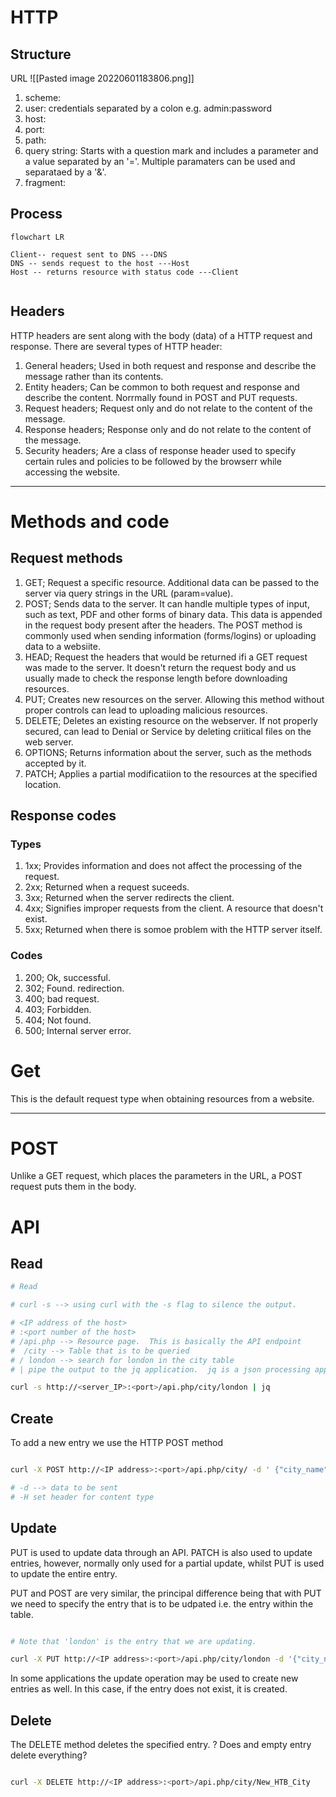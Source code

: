 # HTTP
## Structure

URL
![[Pasted image 20220601183806.png]]

1.  scheme:  
2.  user:  credentials separated by a colon e.g. admin:password
3.  host:
4.  port:
5.  path:
6.  query string: Starts with a question mark and includes a parameter and a value separated by an '='.  Multiple paramaters can be used and separataed by a '&'.
7.  fragment:

## Process
```mermaid
flowchart LR

Client-- request sent to DNS ---DNS
DNS -- sends request to the host ---Host
Host -- returns resource with status code ---Client


```

## Headers
HTTP headers are sent along with the body (data) of a HTTP request and response. There are several types of HTTP header:
1.  General headers; Used in both request and response and describe the message rather than its contents.
2.  Entity headers;  Can be common to both request and response and describe the content.  Norrmally found in POST and PUT requests.
3.  Request headers;  Request only and do not relate to the content of the message.  
4.  Response headers;  Response only and do not relate to the content of the message.
5.  Security headers;  Are a class of response header used to specify certain rules and policies to be followed by the browserr while accessing the website.
---
# Methods and code
## Request methods
1.  GET;  Request a specific resource.  Additional data can be passed to the server via query strings in the URL (param=value).
2.  POST;  Sends data to the server.  It can handle multiple types of input, such as text, PDF and other forms of binary data.  This data is appended in the request body present after the headers.  The POST method is commonly used when sending information (forms/logins) or uploading data to a websiite.
3.  HEAD; Request the headers that would be returned ifi a GET request was made to the server.  It doesn't return the request body and us usually made to check the response length before downloading resources.
4.  PUT;  Creates new resources on the server.  Allowing this method without proper controls can lead to uploading malicious resources.
5.  DELETE; Deletes an existing resource on the webserver.  If not properly secured, can lead to Denial or Service by deleting criitical files on the web server.
6.  OPTIONS; Returns information about the server, such as the methods accepted by it.
7.  PATCH; Applies a partial modificatiion to the resources at the specified location.

## Response codes
### Types
1.  1xx; Provides information and does not affect the processing of the request.
2.  2xx; Returned when a request suceeds.
3.  3xx; Returned when the server redirects the client.
4.  4xx; Signifies improper requests from the client.  A resource that doesn't exist.
5.  5xx; Returned when there is somoe problem with the HTTP server itself.

### Codes
1.  200; Ok, successful.
2.  302; Found. redirection.
3.  400; bad request.
4.  403; Forbidden.
5.  404; Not found.
6.  500; Internal server error.

# Get

This is the default request type when obtaining resources from a website.

---
# POST
Unlike a GET request, which places the parameters in the URL, a POST request puts them in the body.


# API
## Read
~~~ bash
# Read

# curl -s --> using curl with the -s flag to silence the output.

# <IP address of the host>
# :<port number of the host>
# /api.php --> Resource page.  This is basically the API endpoint
#  /city --> Table that is to be queried
# / london --> search for london in the city table 
# | pipe the output to the jq application.  jq is a json processing application

curl -s http://<server_IP>:<port>/api.php/city/london | jq

~~~
[^1]: [[jq]] is a light weight command line application for processing json data.

## Create
To add a new entry we use the HTTP POST method 

~~~ bash

curl -X POST http://<IP address>:<port>/api.php/city/ -d ' {"city_name":"HTB_City", "country_name":"HTB"} ' -H 'Content_Type: application/json'

# -d --> data to be sent
# -H set header for content type

~~~

## Update
PUT is used to update data through an API.  PATCH is also used to update entries, however, normally only used for a partial update, whilst PUT is used to update the entire entry.

PUT and POST are very similar, the principal difference being that with PUT we need to specify the entry that is to be udpated i.e. the entry within the table.

~~~ bash

# Note that 'london' is the entry that we are updating.

curl -X PUT http://<IP address>:<port>/api.php/city/london -d '{"city_name":"New_HTB_CITY", "country_name":"HTB"}' -H 'Content_Type: application/json'

~~~

In some applications the update operation may be used to create new entries as well.  In this case, if the entry does not exist, it is created.

## Delete
The DELETE method deletes the specified entry.
? Does and empty entry delete everything?

~~~ bash

curl -X DELETE http://<IP address>:<port>/api.php/city/New_HTB_City

~~~

